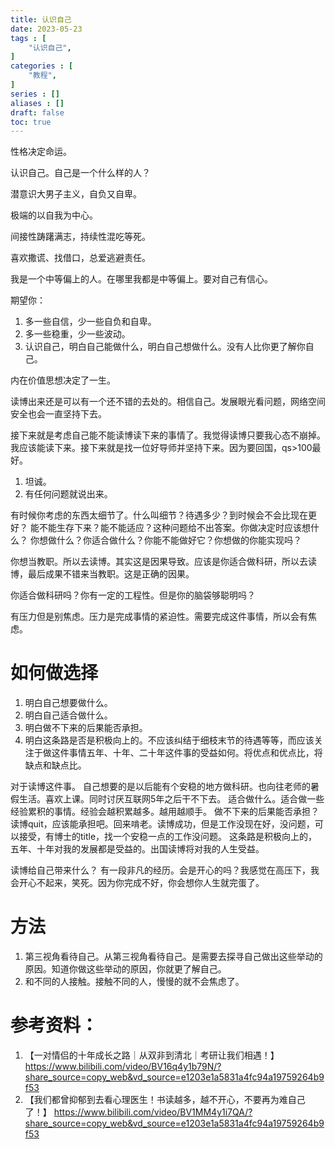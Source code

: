 ```yaml
---
title: 认识自己
date: 2023-05-23
tags : [
	"认识自己",
]
categories : [
	"教程",
]
series : []
aliases : []
draft: false
toc: true
---
```


性格决定命运。

认识自己。自己是一个什么样的人？

潜意识大男子主义，自负又自卑。

极端的以自我为中心。

间接性踌躇满志，持续性混吃等死。

喜欢撒谎、找借口，总爱逃避责任。

我是一个中等偏上的人。在哪里我都是中等偏上。要对自己有信心。

期望你：
1. 多一些自信，少一些自负和自卑。
2. 多一些稳重，少一些波动。
3. 认识自己，明白自己能做什么，明白自己想做什么。没有人比你更了解你自己。

内在价值思想决定了一生。

读博出来还是可以有一个还不错的去处的。相信自己。发展眼光看问题，网络空间安全也会一直坚持下去。

接下来就是考虑自己能不能读博读下来的事情了。我觉得读博只要我心态不崩掉。我应该能读下来。接下来就是找一位好导师并坚持下来。因为要回国，qs>100最好。

1. 坦诚。
2. 有任何问题就说出来。

有时候你考虑的东西太细节了。什么叫细节？待遇多少？到时候会不会比现在更好？
能不能生存下来？能不能适应？这种问题给不出答案。你做决定时应该想什么？
你想做什么？你适合做什么？你能不能做好它？你想做的你能实现吗？

你想当教职。所以去读博。其实这是因果导致。应该是你适合做科研，所以去读博，最后成果不错来当教职。这是正确的因果。

你适合做科研吗？你有一定的工程性。但是你的脑袋够聪明吗？

有压力但是别焦虑。压力是完成事情的紧迫性。需要完成这件事情，所以会有焦虑。

# 如何做选择
1. 明白自己想要做什么。
2. 明白自己适合做什么。
3. 明白做不下来的后果能否承担。
5. 明白这条路是否是积极向上的。不应该纠结于细枝末节的待遇等等，而应该关注于做这件事情五年、十年、二十年这件事的受益如何。将优点和优点比，将缺点和缺点比。

对于读博这件事。
自己想要的是以后能有个安稳的地方做科研。也向往老师的暑假生活。喜欢上课。同时讨厌互联网5年之后干不下去。
适合做什么。适合做一些经验累积的事情。经验会越积累越多。越用越顺手。
做不下来的后果能否承担？读博quit，应该能承担吧。回来啃老。读博成功，但是工作没现在好，没问题，可以接受，有博士的title，找一个安稳一点的工作没问题。
这条路是积极向上的，五年、十年对我的发展都是受益的。出国读博将对我的人生受益。

读博给自己带来什么？
有一段非凡的经历。会是开心的吗？我感觉在高压下，我会开心不起来，笑死。因为你完成不好，你会想你人生就完蛋了。

# 方法
1. 第三视角看待自己。从第三视角看待自己。是需要去探寻自己做出这些举动的原因。知道你做这些举动的原因，你就更了解自己。
2. 和不同的人接触。接触不同的人，慢慢的就不会焦虑了。

# 参考资料：
1. 【一对情侣的十年成长之路｜从双非到清北｜考研让我们相遇！】 https://www.bilibili.com/video/BV16q4y1b79N/?share_source=copy_web&vd_source=e1203e1a5831a4fc94a19759264b9f53
2. 【我们都曾抑郁到去看心理医生！书读越多，越不开心，不要再为难自己了！】 https://www.bilibili.com/video/BV1MM4y1i7QA/?share_source=copy_web&vd_source=e1203e1a5831a4fc94a19759264b9f53


